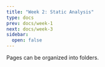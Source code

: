```yaml
---
title: "Week 2: Static Analysis"
type: docs
prev: docs/week-1
next: docs/week-3
sidebar:
  open: false
---
```


Pages can be organized into folders.
